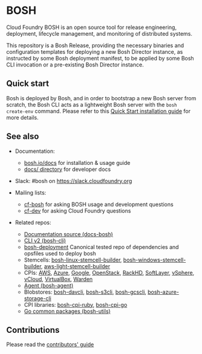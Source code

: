 # BOSH

Cloud Foundry BOSH is an open source tool for release engineering, deployment, lifecycle management, and monitoring of distributed systems.

This repository is a Bosh Release, providing the necessary binaries and
configuration templates for deploying a new Bosh Director instance, as
instructed by some Bosh deployment manifest, to be applied by some Bosh CLI
invocation or a pre-existing Bosh Director instance.

## Quick start

Bosh is deployed by Bosh, and in order to bootstrap a new Bosh server from
scratch, the Bosh CLI acts as a lightweight Bosh server with the
`bosh create-env` command. Please refer to this
[Quick Start installation guide](https://bosh.io/docs/quick-start/) for more
details.

## See also

* Documentation:
	- [bosh.io/docs](https://bosh.io/docs) for installation & usage guide
	- [docs/ directory](docs/) for developer docs

* Slack: #bosh on <https://slack.cloudfoundry.org>

* Mailing lists:
    - [cf-bosh](https://lists.cloudfoundry.org/pipermail/cf-bosh) for asking BOSH usage and development questions
    - [cf-dev](https://lists.cloudfoundry.org/pipermail/cf-dev) for asking Cloud Foundry questions

* Related repos:
	- [Documentation source (docs-bosh)](https://github.com/cloudfoundry/docs-bosh)
	- [CLI v2 (bosh-cli)](https://github.com/cloudfoundry/bosh-cli)
	- [bosh-deployment](https://github.com/cloudfoundry/bosh-deployment) Canonical tested repo of dependencies and opsfiles used to deploy bosh
	- Stemcells: [bosh-linux-stemcell-builder](https://github.com/cloudfoundry/bosh-linux-stemcell-builder), [bosh-windows-stemcell-builder](https://github.com/cloudfoundry-incubator/bosh-windows-stemcell-builder), [aws-light-stemcell-builder](https://github.com/cloudfoundry-incubator/aws-light-stemcell-builder)
	- CPIs: [AWS](https://github.com/cloudfoundry-incubator/bosh-aws-cpi-release), [Azure](https://github.com/cloudfoundry-incubator/bosh-azure-cpi-release), [Google](https://github.com/cloudfoundry-incubator/bosh-google-cpi-release), [OpenStack](https://github.com/cloudfoundry-incubator/bosh-openstack-cpi-release), [RackHD](https://github.com/cloudfoundry-incubator/bosh-rackhd-cpi-release), [SoftLayer](https://github.com/cloudfoundry-incubator/bosh-softlayer-cpi-release), [vSphere](https://github.com/cloudfoundry-incubator/bosh-vsphere-cpi-release), [vCloud](https://github.com/cloudfoundry-incubator/bosh-vcloud-cpi-release), [VirtualBox](https://github.com/cppforlife/bosh-virtualbox-cpi-release), [Warden](https://github.com/cppforlife/bosh-warden-cpi-release)
	- [Agent (bosh-agent)](https://github.com/cloudfoundry/bosh-agent)
	- Blobstores: [bosh-davcli](https://github.com/cloudfoundry/bosh-davcli), [bosh-s3cli](https://github.com/cloudfoundry/bosh-s3cli), [bosh-gcscli](https://github.com/cloudfoundry/bosh-gcscli), [bosh-azure-storage-cli](https://github.com/cloudfoundry/bosh-azure-storage-cli)
	- CPI libraries: [bosh-cpi-ruby](https://github.com/cloudfoundry/bosh-cpi-ruby), [bosh-cpi-go](https://github.com/cppforlife/bosh-cpi-go)
	- [Go common packages (bosh-utils)](https://github.com/cloudfoundry/bosh-utils)

## Contributions

Please read the [contributors' guide](https://github.com/cloudfoundry/bosh/blob/master/CONTRIBUTING.md)

